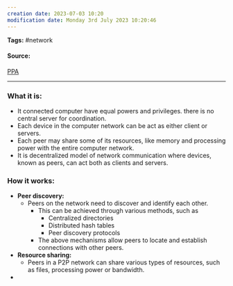 ```yaml
---
creation date: 2023-07-03 10:20
modification date: Monday 3rd July 2023 10:20:46
---
```


**Tags:** #network 

#### Source:
[PPA](https://aws.amazon.com/what-is/computer-networking/)

--------------------------------------

### What it is:

* It connected computer have equal powers and privileges. there is no central server for coordination.
* Each device in the computer network can be act as either client or servers.
* Each peer may share some of its resources, like memory and processing power with the entire computer network.
* It is decentralized model of network communication where devices, known as peers, can act both as clients and servers.

### How it works:

* **Peer discovery:**
	* Peers on the network need to discover and identify each other.
		* This can be achieved through various methods, such as
			* Centralized directories
			* Distributed hash tables
			* Peer discovery protocols
		* The above mechanisms allow peers to locate and establish connections with other peers.
* **Resource sharing:**
	* Peers in a P2P network can share various types of resources, such as files, processing power or bandwidth.
* 


